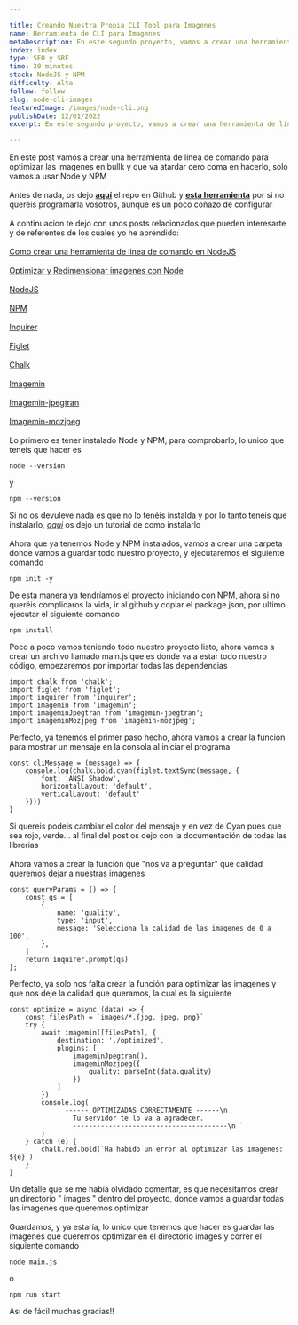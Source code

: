 ```yaml
---

title: Creando Nuestra Propia CLI Tool para Imagenes
name: Herramienta de CLI para Imagenes
metaDescription: En este segundo proyecto, vamos a crear una herramienta de línea de comando para optimizar las imagenes en bullk y que va a tardar cero coma en hacerlo
index: index
type: SEO y SRE
time: 20 minutos
stack: NodeJS y NPM
difficulty: Alta
follow: follow
slug: node-cli-images
featuredImage: /images/node-cli.png
publishDate: 12/01/2022
excerpt: En este segundo proyecto, vamos a crear una herramienta de línea de comando para optimizar las imagenes en bullk y que va a tardar cero coma en hacerlo

---
```


En este post vamos a crear una herramienta de línea de comando para optimizar las imagenes en bullk y que va atardar cero coma en hacerlo, solo vamos a usar Node y NPM
\
\
Antes de nada, os dejo **[aquí](https://github.com/Manu200476/imagemin)** el repo en Github y **[esta herramienta](https://www.npmjs.com/package/imagemin-cli)** por si no queréis programarla vosotros, aunque es un poco coñazo de configurar
\
\
A continuacion te dejo con unos posts relacionados que pueden interesarte y de referentes de los cuales yo he aprendido:
\
\
[Como crear una herramienta de linea de comando en NodeJS](https://tecnops.es/creando-nuestro-cli-command-line-interface-usando-nodejs/)
\
\
[Optimizar y Redimensionar imagenes con Node](https://ahmadawais.com/resize-optimize-images-javascript-node/)
\
\
[NodeJS](https://nodejs.org/es/docs/)
\
\
[NPM](https://www.npmjs.com/)
\
\
[Inquirer](https://www.npmjs.com/package/inquirer)
\
\
[Figlet](https://www.npmjs.com/package/figlet)
\
\
[Chalk](https://www.npmjs.com/package/chalk)
\
\
[Imagemin](https://www.npmjs.com/package/imagemin)
\
\
[Imagemin-jpegtran](https://www.npmjs.com/package/imagemin-jpegtran)
\
\
[Imagemin-mozjpeg](https://www.npmjs.com/package/imagemin-mozjpeg)
\
\
Lo primero es tener instalado Node y NPM, para comprobarlo, lo unico que teneis que hacer es

    node --version
y

    npm --version

Si no os devuleve nada es que no lo tenéis instalda y por lo tanto tenéis que instalarlo, *[aqui](https://kinsta.com/es/blog/como-instalar-node-js/)* os dejo un tutorial de como instalarlo
\
\
Ahora que ya tenemos Node y NPM instalados, vamos a crear una carpeta donde vamos a guardar todo nuestro proyecto, y ejecutaremos el siguiente comando

    npm init -y

De esta manera ya tendríamos el proyecto iniciando con NPM, ahora si no queréis complicaros la vida, ir al github y copiar el package json, por ultimo ejecutar el siguiente comando

    npm install

Poco a poco vamos teniendo todo nuestro proyecto listo, ahora vamos a crear un archivo llamado main.js que es donde va a estar todo nuestro código, empezaremos por importar todas las dependencias

    import chalk from 'chalk';
    import figlet from 'figlet';
    import inquirer from 'inquirer';
    import imagemin from 'imagemin';  
    import imageminJpegtran from 'imagemin-jpegtran';
    import imageminMozjpeg from 'imagemin-mozjpeg';


Perfecto, ya tenemos el primer paso hecho, ahora vamos a crear la funcion para mostrar un mensaje en la consola al iniciar el programa

    const cliMessage = (message) => {
        console.log(chalk.bold.cyan(figlet.textSync(message, {
            font: 'ANSI Shadow',
            horizontalLayout: 'default',
            verticalLayout: 'default'
        })))
    }

Si quereis podeis cambiar el color del mensaje y en vez de Cyan pues que sea rojo, verde... al final del post os dejo con la documentación de todas las librerias
\
\
Ahora vamos a crear la función que "nos va a preguntar" que calidad queremos dejar a nuestras imagenes

    const queryParams = () => {
        const qs = [
            {
                name: 'quality',
                type: 'input',
                message: 'Selecciona la calidad de las imagenes de 0 a 100',
            },
        ]
        return inquirer.prompt(qs)
    };

Perfecto, ya solo nos falta crear la función para optimizar las imagenes y que nos deje la calidad que queramos, la cual es la siguiente

    const optimize = async (data) => {
        const filesPath = `images/*.{jpg, jpeg, png}`
        try {
            await imagemin([filesPath], {
                destination: './optimized',
                plugins: [
                    imageminJpegtran(),
                    imageminMozjpeg({
                        quality: parseInt(data.quality)
                    })
                ]
            })
            console.log(
                ` ------ OPTIMIZADAS CORRECTAMENTE ------\n 
                    Tu servidor te lo va a agradecer. 
                    ---------------------------------------\n `
            )
        } catch (e) {
            chalk.red.bold(`Ha habido un error al optimizar las imagenes: ${e}`)
        }
    }

Un detalle que se me había olvidado comentar, es que necesitamos crear un directorio " images " dentro del proyecto, donde vamos a guardar todas las imagenes que queremos optimizar
\
\
Guardamos, y ya estaría, lo unico que tenemos que hacer es guardar las imagenes que queremos optimizar en el directorio images y correr el siguiente comando

    node main.js

o

    npm run start

Así de fácil muchas gracias!!

